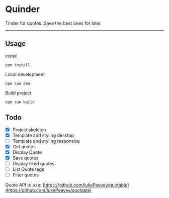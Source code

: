 # Quinder

Tinder for quotes. Save the best ones for later.

---

## Usage

install
```
npm install
```

Local development
```
npm run dev
```

Build project
```
npm run build
```


## Todo

- [x] Project skeleton
- [x] Template and styling desktop
- [ ] Template and styling responsive
- [x] Get quotes
- [x] Display Quote
- [x] Save quotes
- [ ] Display liked quotes
- [ ] List Quote tags
- [ ] Filter quotes

Quote API to use: [https://github.com/lukePeavey/quotable](https://github.com/lukePeavey/quotable)